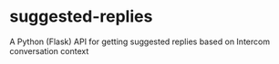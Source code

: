 # suggested-replies
A Python (Flask) API for getting suggested replies based on Intercom conversation context
